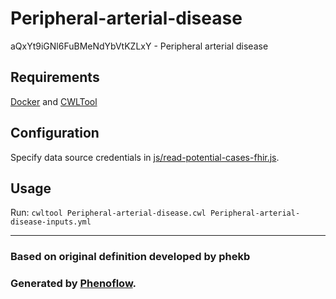 # Peripheral-arterial-disease

aQxYt9iGNl6FuBMeNdYbVtKZLxY - Peripheral arterial disease

## Requirements

[Docker](https://docs.docker.com/install/) and [CWLTool](https://github.com/common-workflow-language/cwltool#install)

## Configuration

Specify data source credentials in [js/read-potential-cases-fhir.js](js/read-potential-cases-fhir.js).

## Usage

Run: `cwltool Peripheral-arterial-disease.cwl Peripheral-arterial-disease-inputs.yml`

***

### Based on original definition developed by phekb
### Generated by [Phenoflow](https://kclhi.org/phenoflow).
